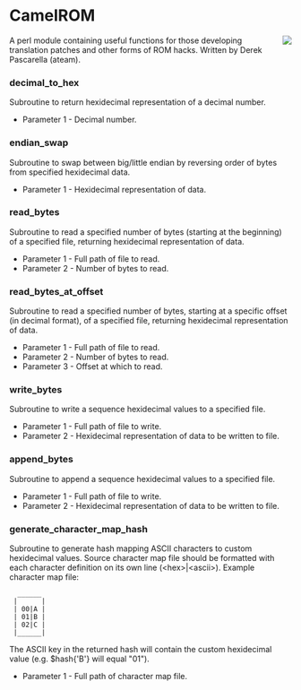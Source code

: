 # CamelROM
<img align="right" src="https://i.imgur.com/K3dXPTm.png">A perl module containing useful functions for those developing translation patches and other forms of ROM hacks.  Written by Derek Pascarella (ateam).

### decimal_to_hex
Subroutine to return hexidecimal representation of a decimal number.
- Parameter 1 - Decimal number.

### endian_swap
Subroutine to swap between big/little endian by reversing order of bytes from specified hexidecimal data.
- Parameter 1 - Hexidecimal representation of data.

### read_bytes
Subroutine to read a specified number of bytes (starting at the beginning) of a specified file, returning hexidecimal representation of data.
- Parameter 1 - Full path of file to read.
- Parameter 2 - Number of bytes to read.

### read_bytes_at_offset
Subroutine to read a specified number of bytes, starting at a specific offset (in decimal format), of a specified file, returning hexidecimal representation of data.
- Parameter 1 - Full path of file to read.
- Parameter 2 - Number of bytes to read.
- Parameter 3 - Offset at which to read.

### write_bytes
Subroutine to write a sequence hexidecimal values to a specified file.
- Parameter 1 - Full path of file to write.
- Parameter 2 - Hexidecimal representation of data to be written to file.

### append_bytes
Subroutine to append a sequence hexidecimal values to a specified file.
- Parameter 1 - Full path of file to write.
- Parameter 2 - Hexidecimal representation of data to be written to file.

### generate_character_map_hash
Subroutine to generate hash mapping ASCII characters to custom hexidecimal values. Source character map file should be formatted with each character definition on its own line (\<hex\>|\<ascii\>). Example character map file:
``` 
  ______
 |      |
 | 00|A |
 | 01|B |
 | 02|C |
 |______|
```

The ASCII key in the returned hash will contain the custom hexidecimal value (e.g. $hash{'B'} will equal "01").
- Parameter 1 - Full path of character map file.
